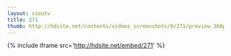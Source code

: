 ```yaml
---
layout: sieutv
title: 271
thumb: http://hdsite.net/contents/videos_screenshots/0/271/preview_360p.mp4.jpg
---
```

{% include iframe src='http://hdsite.net/embed/271' %}
 
